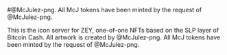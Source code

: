 #@McJulez-png. All McJ tokens have been minted by the request of @McJulez-png. 

This is the icon server for ZEY, one-of-one NFTs based on the SLP layer of Bitcoin Cash. 
All artwork is created by @McJulez-png. All McJ tokens have been minted by the request of @McJulez-png.
